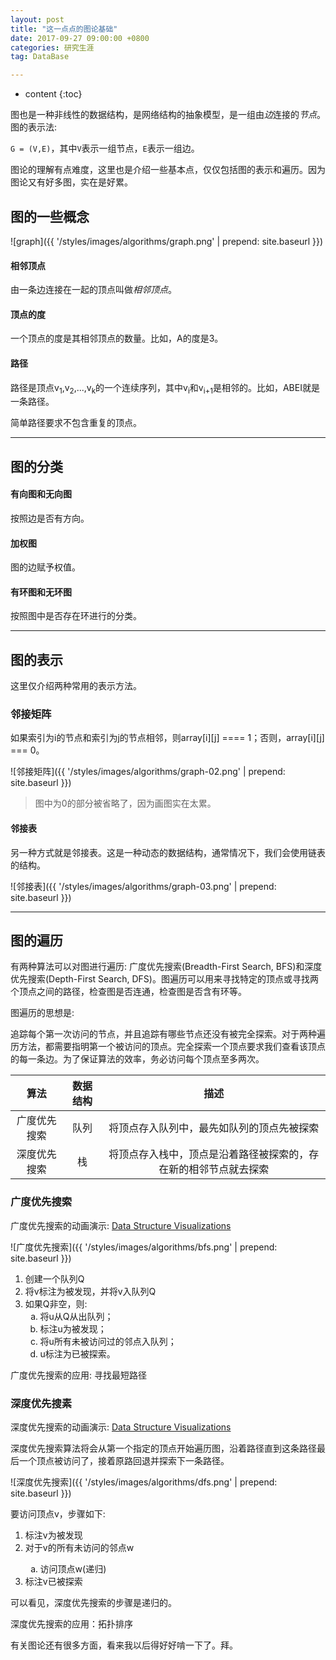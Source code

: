 ```yaml
---
layout: post
title: "这一点点的图论基础"
date: 2017-09-27 09:00:00 +0800
categories: 研究生涯
tag: DataBase

---
```

* content
{:toc}

图也是一种非线性的数据结构，是网络结构的抽象模型，是一组由*边*连接的*节点*。图的表示法:

`G = (V,E)`，其中`V`表示一组节点，`E`表示一组边。

图论的理解有点难度，这里也是介绍一些基本点，仅仅包括图的表示和遍历。因为图论又有好多图，实在是好累。

<!-- more -->

## 图的一些概念

![graph]({{ '/styles/images/algorithms/graph.png' | prepend: site.baseurl }})

#### 相邻顶点

由一条边连接在一起的顶点叫做*相邻顶点*。

#### 顶点的度

一个顶点的度是其相邻顶点的数量。比如，A的度是3。

#### 路径

路径是顶点v<sub>1</sub>,v<sub>2</sub>,...,v<sub>k</sub>的一个连续序列，其中v<sub>i</sub>和v<sub>i+1</sub>是相邻的。比如，ABEI就是一条路径。

简单路径要求不包含重复的顶点。

---

## 图的分类

#### 有向图和无向图

按照边是否有方向。

#### 加权图

图的边赋予权值。

#### 有环图和无环图

按照图中是否存在环进行的分类。

---

## 图的表示

这里仅介绍两种常用的表示方法。

### 邻接矩阵

如果索引为i的节点和索引为j的节点相邻，则array[i][j] ==== 1；否则，array[i][j] === 0。

![邻接矩阵]({{ '/styles/images/algorithms/graph-02.png' | prepend: site.baseurl }})

> 图中为0的部分被省略了，因为画图实在太累。

#### 邻接表

另一种方式就是邻接表。这是一种动态的数据结构，通常情况下，我们会使用链表的结构。

![邻接表]({{ '/styles/images/algorithms/graph-03.png' | prepend: site.baseurl }})

---

## 图的遍历

有两种算法可以对图进行遍历: 广度优先搜索(Breadth-First Search, BFS)和深度优先搜索(Depth-First Search, DFS)。图遍历可以用来寻找特定的顶点或寻找两个顶点之间的路径，检查图是否连通，检查图是否含有环等。

图遍历的思想是:

追踪每个第一次访问的节点，并且追踪有哪些节点还没有被完全探索。对于两种遍历方法，都需要指明第一个被访问的顶点。完全探索一个顶点要求我们查看该顶点的每一条边。为了保证算法的效率，务必访问每个顶点至多两次。

| 算法 | 数据结构 | 描述|
|:---:|:---:|:---:|
| 广度优先搜索 | 队列 | 将顶点存入队列中，最先如队列的顶点先被探索 |
| 深度优先搜索 | 栈 | 将顶点存入栈中，顶点是沿着路径被探索的，存在新的相邻节点就去探索 |

### 广度优先搜索

广度优先搜索的动画演示: [Data Structure Visualizations](http://www.cs.usfca.edu/~galles/visualization/BFS.html)

![广度优先搜索]({{ '/styles/images/algorithms/bfs.png' | prepend: site.baseurl }})

<ol>
<li> 创建一个队列Q </li>
<li>  将v标注为被发现，并将v入队列Q </li> 
<li> 如果Q非空，则: 
<ol type="a">
<li>将u从Q从出队列；</li>
<li>标注u为被发现；</li>
<li> 将u所有未被访问过的邻点入队列；</li>
<li> u标注为已被探索。</li></ol>
</li></ol>

广度优先搜索的应用: 寻找最短路径

### 深度优先搜素

深度优先搜索的动画演示: [Data Structure Visualizations](http://www.cs.usfca.edu/~galles/visualization/DFS.html)

深度优先搜索算法将会从第一个指定的顶点开始遍历图，沿着路径直到这条路径最后一个顶点被访问了，接着原路回退并探索下一条路径。

![深度优先搜索]({{ '/styles/images/algorithms/dfs.png' | prepend: site.baseurl }})

要访问顶点v，步骤如下:

<ol>
<li>标注v为被发现</li>
<li>对于v的所有未访问的邻点w</li>
<ol type="a">
<li>访问顶点w(递归)</li></ol>
<li>标注v已被探索</li>
</ol>

可以看见，深度优先搜索的步骤是递归的。

深度优先搜索的应用：拓扑排序

有关图论还有很多方面，看来我以后得好好啃一下了。拜。